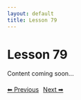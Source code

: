 ```yaml
---
layout: default
title: Lesson 79
---
```


# Lesson 79

Content coming soon...

<div style="margin-top: 20px;">
<a href="/docs/intermediate/Lessons/lesson_78.html" style="margin-right: 10px;">⬅ Previous</a><a href="/docs/intermediate/Lessons/lesson_80.html">Next ➡</a>
</div>
